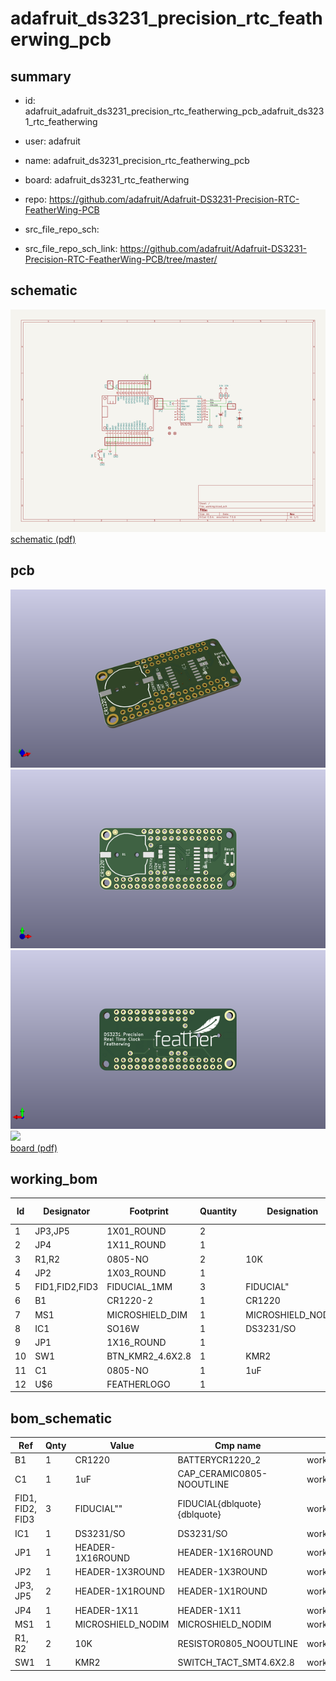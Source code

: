 # adafruit_ds3231_precision_rtc_featherwing_pcb
 
## summary 
* id: adafruit_adafruit_ds3231_precision_rtc_featherwing_pcb_adafruit_ds3231_rtc_featherwing
* user: adafruit
* name: adafruit_ds3231_precision_rtc_featherwing_pcb
* board: adafruit_ds3231_rtc_featherwing
* repo: https://github.com/adafruit/Adafruit-DS3231-Precision-RTC-FeatherWing-PCB



* src_file_repo_sch: 
* src_file_repo_sch_link: https://github.com/adafruit/Adafruit-DS3231-Precision-RTC-FeatherWing-PCB/tree/master/

## schematic  
![](working_schematic_600.png)  
[schematic (pdf)](working_schematic.pdf)  

## pcb  
![](working_3d_600.png) 
![](working_3d_front_600.png)  
![](working_3d_back_600.png)  
![](working_600.png)  
[board (pdf)](working.pdf)  

## working_bom
| Id | Designator | Footprint | Quantity | Designation | Supplier and ref |  | None | 
| --- | --- | --- | --- | --- | --- | --- | --- | 
| 1 | JP3,JP5 | 1X01_ROUND | 2 |  |  |  | [''] | 
| 2 | JP4 | 1X11_ROUND | 1 |  |  |  | [''] | 
| 3 | R1,R2 | 0805-NO | 2 | 10K |  |  | [''] | 
| 4 | JP2 | 1X03_ROUND | 1 |  |  |  | [''] | 
| 5 | FID1,FID2,FID3 | FIDUCIAL_1MM | 3 | FIDUCIAL" |  |  | [''] | 
| 6 | B1 | CR1220-2 | 1 | CR1220 |  |  | [''] | 
| 7 | MS1 | MICROSHIELD_DIM | 1 | MICROSHIELD_NODIM |  |  | [''] | 
| 8 | IC1 | SO16W | 1 | DS3231/SO |  |  | [''] | 
| 9 | JP1 | 1X16_ROUND | 1 |  |  |  | [''] | 
| 10 | SW1 | BTN_KMR2_4.6X2.8 | 1 | KMR2 |  |  | [''] | 
| 11 | C1 | 0805-NO | 1 | 1uF |  |  | [''] | 
| 12 | U$6 | FEATHERLOGO | 1 |  |  |  | [''] | 


## bom_schematic
| Ref | Qnty | Value | Cmp name | Footprint | Description | Vendor | DNP | 
| --- | --- | --- | --- | --- | --- | --- | --- | 
| B1 | 1 | CR1220 | BATTERYCR1220_2 | working:CR1220-2 |  |  |  | 
| C1 | 1 | 1uF | CAP_CERAMIC0805-NOOUTLINE | working:0805-NO |  |  |  | 
| FID1, FID2, FID3 | 3 | FIDUCIAL"" | FIDUCIAL{dblquote}{dblquote} | working:FIDUCIAL_1MM |  |  |  | 
| IC1 | 1 | DS3231/SO | DS3231/SO | working:SO16W |  |  |  | 
| JP1 | 1 | HEADER-1X16ROUND | HEADER-1X16ROUND | working:1X16_ROUND |  |  |  | 
| JP2 | 1 | HEADER-1X3ROUND | HEADER-1X3ROUND | working:1X03_ROUND |  |  |  | 
| JP3, JP5 | 2 | HEADER-1X1ROUND | HEADER-1X1ROUND | working:1X01_ROUND |  |  |  | 
| JP4 | 1 | HEADER-1X11 | HEADER-1X11 | working:1X11_ROUND |  |  |  | 
| MS1 | 1 | MICROSHIELD_NODIM | MICROSHIELD_NODIM | working:MICROSHIELD_DIM |  |  |  | 
| R1, R2 | 2 | 10K | RESISTOR0805_NOOUTLINE | working:0805-NO |  |  |  | 
| SW1 | 1 | KMR2 | SWITCH_TACT_SMT4.6X2.8 | working:BTN_KMR2_4.6X2.8 |  |  |  | 



